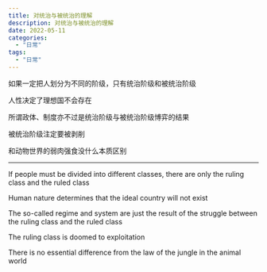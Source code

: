```yaml
---
title: 对统治与被统治的理解
description: 对统治与被统治的理解
date: 2022-05-11
categories:
  - "日常"
tags:
  - "日常"
---
```



如果一定把人划分为不同的阶级，只有统治阶级和被统治阶级

人性决定了理想国不会存在

所谓政体、制度亦不过是统治阶级与被统治阶级博弈的结果

被统治阶级注定要被剥削

和动物世界的弱肉强食没什么本质区别

<!--more-->

----

If people must be divided into different classes, there are only the ruling class and the ruled class

Human nature determines that the ideal country will not exist

The so-called regime and system are just the result of the struggle between the ruling class and the ruled class

The ruling class is doomed to exploitation

There is no essential difference from the law of the jungle in the animal world
